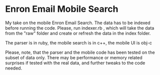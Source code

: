 Enron Email Mobile Search
=========================

My take on the mobile Enron Email Search. The data has to be indexed before running the code. Please, run indexer.rb , which will take the data from the "raw" folder and create or refresh the data in the index folder.

The parser is in ruby, the mobile search is in c++, the mobile UI is obj-c

Please, note, that the parser and the mobile code has been tested on the subset of data only. There may be performance or memory related surprises if tested with the real data, and further tweaks to the code needed.
